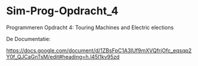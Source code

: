 # Sim-Prog-Opdracht_4
Programmeren Opdracht 4: Touring Machines and Electric elections

De Documentatie:

https://docs.google.com/document/d/1ZBsFpC1A3lUf9mXVQfrjOfc_eqsqp2Y0f_QJCaGnTsM/edit#heading=h.l45l1kv95zd

